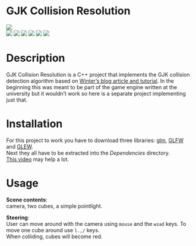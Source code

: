 # GJK Collision Resolution
![](https://img.shields.io/badge/VisualStudio-%235D2B90.svg?style=flat&logo=visualstudio)  
![](https://img.shields.io/badge/-C++-blue)
![](https://img.shields.io/badge/-GLSL-pink?style=flat&logo=glsl)
![](https://img.shields.io/badge/OpenGL-%23FFFFFF.svg?style=flat&logo=opengl)
![](https://img.shields.io/badge/glm-yellow)
![](https://img.shields.io/badge/GLFW-orange)
![](https://img.shields.io/badge/GLEW-yellowgreen)


# Description
GJK Collision Resolution is a C++ project that implements the GJK collision detection algorithm based on [Winter’s blog article and tutorial](https://blog.winter.dev/2020/gjk-algorithm/). In the beginning this was meant to be part of the game engine written at the university but it wouldn’t work so here is a separate project implementing just that.

# Installation
For this project to work you have to download three libraries: 
[glm](https://github.com/g-truc/glm/releases/tag/0.9.9.8), 
[GLFW](https://www.glfw.org/) and 
[GLEW](https://glew.sourceforge.net/).  
Next they all have to be extracted into the *Dependencies* directory.  
[This video](https://www.youtube.com/watch?v=OR4fNpBjmq8&list=PLlrATfBNZ98foTJPJ_Ev03o2oq3-GGOS2&index=2) may help a lot.

# Usage
**Scene contents**:  
camera, two cubes, a simple pointlight.

**Steering**:  
User can move around with the camera using `mouse` and the `wsad` keys.
To move one cube around use `l.,/` keys.  
When colliding, cubes will become red.
